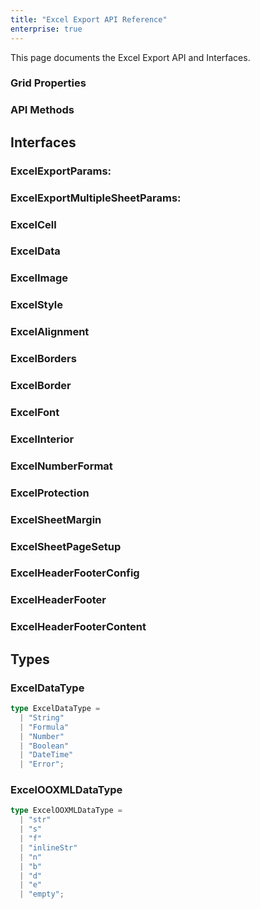 ```yaml
---
title: "Excel Export API Reference"
enterprise: true
---
```


This page documents the Excel Export API and Interfaces.

### Grid Properties

<api-documentation source='grid-properties/properties.json' section='export' names='["defaultExcelExportParams", "suppressExcelExport", "excelStyles"]'></api-documentation>

### API Methods

<api-documentation source='grid-api/api.json' config='{"isApi": true}' section='export' names='["exportDataAsExcel", "getDataAsExcel", "getSheetDataForExcel", "getMultipleSheetsAsExcel", "exportMultipleSheetsAsExcel"]'></api-documentation>

## Interfaces

### ExcelExportParams:

<api-documentation source='excel-export-api/resources/excel-export-params.json' section='excelExportParams'></api-documentation>

### ExcelExportMultipleSheetParams:

<api-documentation source='excel-export-api/resources/excel-export-params.json' section='excelExportMultipleSheetParams'></api-documentation>

### ExcelCell

<api-documentation source='excel-export-api/resources/excel-export-params.json' section='excelCell'></api-documentation>

### ExcelData

<api-documentation source='excel-export-api/resources/excel-export-params.json' section='excelData'></api-documentation>

### ExcelImage

<api-documentation source='excel-export-api/resources/excel-export-params.json' section='excelImage'></api-documentation>

### ExcelStyle

<api-documentation source='excel-export-api/resources/excel-export-params.json' section='excelStyle'></api-documentation>

### ExcelAlignment

<api-documentation source='excel-export-api/resources/excel-export-params.json' section='excelAlignment'></api-documentation>

### ExcelBorders

<api-documentation source='excel-export-api/resources/excel-export-params.json' section='excelBorders'></api-documentation>

### ExcelBorder

<api-documentation source='excel-export-api/resources/excel-export-params.json' section='excelBorder'></api-documentation>

### ExcelFont

<api-documentation source='excel-export-api/resources/excel-export-params.json' section='excelFont'></api-documentation>

### ExcelInterior

<api-documentation source='excel-export-api/resources/excel-export-params.json' section='excelInterior'></api-documentation>

### ExcelNumberFormat

<api-documentation source='excel-export-api/resources/excel-export-params.json' section='excelNumberFormat'></api-documentation>

### ExcelProtection

<api-documentation source='excel-export-api/resources/excel-export-params.json' section='excelProtection'></api-documentation>

### ExcelSheetMargin

<api-documentation source='excel-export-api/resources/excel-export-params.json' section='excelSheetMargin'></api-documentation>

### ExcelSheetPageSetup

<api-documentation source='excel-export-api/resources/excel-export-params.json' section='excelSheetPageSetup'></api-documentation>

### ExcelHeaderFooterConfig

<api-documentation source='excel-export-api/resources/excel-export-params.json' section='excelHeaderFooterConfig'></api-documentation>

### ExcelHeaderFooter

<api-documentation source='excel-export-api/resources/excel-export-params.json' section='excelHeaderFooter'></api-documentation>

### ExcelHeaderFooterContent

<api-documentation source='excel-export-api/resources/excel-export-params.json' section='excelHeaderFooterContent'></api-documentation>

## Types

### ExcelDataType

```ts
type ExcelDataType =
  | "String"
  | "Formula"
  | "Number"
  | "Boolean"
  | "DateTime"
  | "Error";
```

### ExcelOOXMLDataType

```ts
type ExcelOOXMLDataType =
  | "str"
  | "s"
  | "f"
  | "inlineStr"
  | "n"
  | "b"
  | "d"
  | "e"
  | "empty";
```
